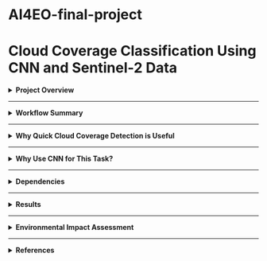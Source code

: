 # AI4EO-final-project
# Cloud Coverage Classification Using CNN and Sentinel-2 Data

<details>
<summary><strong>Project Overview</strong></summary>

This project is based on the classification of cloud coverage using satellite imagery, specifically data from Sentinel-2. The goal is to accurately detect the presence and extent of clouds in imagery using deep learning, namely Convolutional Neural Networks (CNNs). This task is increasingly critical in remote sensing applications, as cloud contamination can severely affect the quality and usability of satellite data.

The notebook implements a supervised learning approach where cloud masks were manually generated using IRIS and then used as training labels for a CNN. The final model was tested on unseen regions to assess generalisation.

For more detailed instructions and configuration options on setting up IRIS yourself, please refer to the [IRIS GitHub repository](https://github.com/ESA-PhiLab/iris).

</details>

---
<details>
<summary><strong>Workflow Summary</strong></summary>

- **Data Acquisition**: Satellite data was acquired from Copernicus Open Access Hub using Sentinel-2 imagery.
- **Manual Masking**: IRIS was used to label cloud regions in selected images.
- **Preprocessing**: RGB bands (B04, B03, B02) were extracted, resized, and normalised.
- **Model Architecture**: A lightweight CNN was designed using TensorFlow/Keras.
- **Training & Evaluation**: The model was trained on labelled data and validated on a geographically distinct region.
- **Full Image Rollout**: The trained model was applied to a full-resolution image to assess performance.
![Project workflow overview](Images/Project-overview.png)
</details>

---

<details>
<summary><strong>Why Quick Cloud Coverage Detection is Useful</strong></summary>

- **Image usability filtering**: Quickly discarding cloud-heavy images saves time and processing in downstream tasks such as land use classification, vegetation monitoring, or surface temperature retrieval.
- **Preprocessing in large pipelines**: In operational satellite systems, identifying unusable imagery before further analysis improves accuracy.
- **Climate monitoring**: Helps improve cloud cover statistics and support models in atmospheric research.
</details>

---

<details>
<summary><strong>Why Use CNN for This Task?</strong></summary>

A Convolutional Neural Network (CNN) is a type of deep learning model specifically designed for processing image data. Unlike traditional neural networks, CNNs use layers called convolutional layers that apply filters (or kernels) across an image to detect patterns such as edges, shapes, textures, and other spatial features.

This makes CNNs particularly well-suited for image classification tasks like cloud detection in satellite imagery, where spatial relationships and patterns are key. By stacking multiple convolutional layers, the model can learn increasingly complex visual features — starting from basic edges to full cloud formations — allowing it to distinguish between cloudy and non-cloudy areas with high accuracy.
![CNN architecture diagram](Images/CNN-explained.png)
**CNNs are powerful because they:**

- Learn directly from raw image data.
- Preserve spatial structure (unlike fully connected layers).
- Are translation-invariant — meaning they recognize features anywhere in the image.

</details>

---

<details>
<summary><strong>Dependencies</strong></summary>

- TensorFlow  
- NumPy  
- Matplotlib  
- Scikit-image  
- netCDF4

</details>

---

<details>
<summary><strong>Results</strong></summary>

The CNN achieved strong visual correspondence between predicted cloud masks and manually labelled ground truth. Once trained, the model was able to generalise to unseen regions with reasonable consistency, highlighting distinct cloudy vs. clear zones across large Sentinel-2 scenes.

During the test full-image rollout, the model processed over 13,000 3×3 patches extracted from the ROI of the Sentinel-2 RGB image. Prediction results were reshaped and plotted as a 2D classification map. After correcting for input scaling and ensuring proper normalisation, the predicted cloud mask showed good spatial alignment with known cloud-covered regions.

To quantify performance, the model also calculated an estimated cloud coverage percentage across the full scene using pixel-wise class predictions. The final CNN output allowed for rapid identification of high-cloud-coverage scenes, useful for filtering low-utility images in Earth Observation pipelines.
</details>

---

<details>
<summary><strong>Environmental Impact Assessment</strong></summary>

This project was executed using Google Colab, which operates on Google Cloud’s energy-efficient infrastructure. The environmental impact of running the notebook was estimated using publicly available data on energy consumption, water usage, and carbon emissions associated with cloud computing.

### Energy Usage

Although exact energy usage depends on the backend assigned (CPU, GPU, or TPU), a typical Colab session running a lightweight CNN is estimated to consume approximately:

**Estimated energy consumption: 0.05–0.15 kWh**

This estimate is based on the following assumptions:

- Power draw of 100–300 W during computation
- Execution time of 30–60 minutes
- Data center overhead represented by a Power Usage Effectiveness (PUE) of ~1.1–1.2

Sources: Strubell et al. (2019); Henderson et al. (2020); Google (2021)

### Water Consumption

According to Google’s 2021 Environmental Report, the company consumed 12.5 billion litres of water while using approximately 18 TWh of electricity, resulting in a Water Usage Effectiveness (WUE) of:

**WUE: ~0.69 litres per kWh**

Estimated water use for this notebook: **3.5–10.5 litres**

This reflects water used primarily for evaporative cooling in data centres (Google, 2021).

### Carbon Emissions

Assuming a global average carbon intensity of electricity of **300–600 g CO₂e/kWh**, estimated emissions are:

**Estimated CO₂ emissions: 15–90 grams CO₂e**

This varies by region and time-of-day usage. (Our World in Data, 2022)

</details>

---

<details>
<summary><strong>References</strong></summary>

- Google (2021) *Google Environmental Report 2021*. Available at: [https://www.gstatic.com/gumdrop/sustainability/google-2021-environmental-report.pdf](https://www.gstatic.com/gumdrop/sustainability/google-2021-environmental-report.pdf)  
- Henderson, P. et al. (2020) ‘Towards the systematic reporting of the energy and carbon footprints of machine learning’, *arXiv preprint*, arXiv:2002.05651. [https://arxiv.org/abs/2002.05651](https://arxiv.org/abs/2002.05651)  
- IRIS (n.d.) *IRIS – Intelligently Reinforced Image Segmentation*, ESA PhiLab. [https://github.com/ESA-PhiLab/iris](https://github.com/ESA-PhiLab/iris)  
- Masanet, E. et al. (2020) ‘Recalibrating global data center energy use estimates’, *Science*, 367(6481), pp. 984–986. DOI: [10.1126/science.aba3758](https://doi.org/10.1126/science.aba3758)  
- Our World in Data (2022) *Carbon intensity of electricity*. [https://ourworldindata.org/grapher/carbon-intensity-electricity](https://ourworldindata.org/grapher/carbon-intensity-electricity)  
- Strubell, E., Ganesh, A. and McCallum, A. (2019) ‘Energy and policy considerations for deep learning in NLP’, *ACL Proceedings*, pp. 3645–3650. [https://arxiv.org/abs/1906.02243](https://arxiv.org/abs/1906.02243)  

This project was created for GEOL0069: "Artificial Intelligence For Earth Observation" at University College London (UCL). Some of the notebook code has been adapted and or altered for the purposes and scope of this project.
</details>

